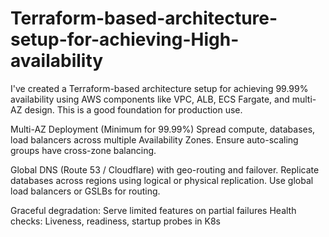 # Terraform-based-architecture-setup-for-achieving-High-availability
I've created a Terraform-based architecture setup for achieving 99.99% availability using AWS components like VPC, ALB, ECS Fargate, and multi-AZ design. This is a good foundation for production use.

Multi-AZ Deployment (Minimum for 99.99%)
Spread compute, databases, load balancers across multiple Availability Zones.
Ensure auto-scaling groups have cross-zone balancing.

Global DNS (Route 53 / Cloudflare) with geo-routing and failover.
Replicate databases across regions using logical or physical replication.
Use global load balancers or GSLBs for routing.

Graceful degradation: Serve limited features on partial failures
Health checks: Liveness, readiness, startup probes in K8s


